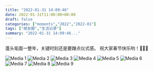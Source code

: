```yaml
---
title: "2022-01-31 14:09:46"
date: 2022-01-31T11:00:00+08:00
draft: false
categories: ["moments","2022","2022-01"]
tags: ["朋友圈","生活记录"]
summary: "2022-01-31 14:09:46..."
---
```


蓬头垢面一整年，关键时刻还是要蹭点仪式感。
祝大家春节快乐哟！🧧🧧🧧

![Media 1](/Moments/photos/2022-01-31/202201311409460.jpg)
![Media 2](/Moments/photos/2022-01-31/202201311409461.jpg)
![Media 3](/Moments/photos/2022-01-31/202201311409462.jpg)
![Media 4](/Moments/photos/2022-01-31/202201311409463.jpg)
![Media 5](/Moments/photos/2022-01-31/202201311409464.jpg)
![Media 6](/Moments/photos/2022-01-31/202201311409465.jpg)
![Media 7](/Moments/photos/2022-01-31/202201311409466.jpg)
![Media 8](/Moments/photos/2022-01-31/202201311409467.jpg)
![Media 9](/Moments/photos/2022-01-31/202201311409468.jpg)

